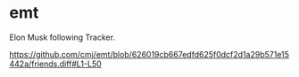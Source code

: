 # emt
Elon Musk following Tracker.

https://github.com/cmj/emt/blob/626019cb667edfd625f0dcf2d1a29b571e15442a/friends.diff#L1-L50
